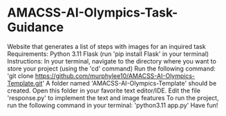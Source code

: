 # AMACSS-AI-Olympics-Task-Guidance
Website that generates a list of steps with images for an inquired task
Requirements:
Python 3.11
Flask (run 'pip install Flask' in your terminal)
Instructions:
In your terminal, navigate to the directory where you want to store your project (using the 'cd' command)
Run the following command: 'git clone https://github.com/murphylee10/AMACSS-AI-Olympics-Template.git'
A folder named 'AMACSS-AI-Olympics-Template' should be created. Open this folder in your favorite text editor/IDE.
Edit the file 'response.py' to implement the text and image features
To run the project, run the following command in your terminal: 'python3.11 app.py'
Have fun!

